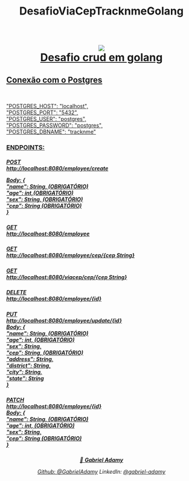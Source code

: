 <h1 align="center"> DesafioViaCepTracknmeGolang</h1>
<h1 align="center">
  <br>
    <a href="https://github.com/GabrielAdamy/DesafioViaCepTracknmeGolang"><img src="https://media-exp1.licdn.com/dms/image/C4E0BAQFrhiNubVpL_A/company-logo_200_200/0/1635518084901?e=2147483647&v=beta&t=YqhegBy3yBJsH4_0Q-odEiInleCGhYlgDZrg21tYWis"</a>
 <br> Desafio crud em golang
</h1>

  <h2 aling="left">Conexão com o Postgres</h2>
  <br>
  <p>
  "POSTGRES_HOST": "localhost", <br>
  "POSTGRES_PORT": "5432", <br>
  "POSTGRES_USER": "postgres", <br>
  "POSTGRES_PASSWORD": "postgres", <br>
  "POSTGRES_DBNAME": "tracknme" <br>
  </p>
  
<h3 align="left">  
   ENDPOINTS:
</h3>
<h5 align="left">  
POST <br>
http://localhost:8080/employee/create

Body: { <br>"name": String, (OBRIGATÓRIO) <br>"age": int,(OBRIGATÓRIO) <br>"sex": String, (OBRIGATÓRIO) <br>"cep": String (OBRIGATÓRIO)<br> }
</h5>
<h5 align="left">
GET <br>
http://localhost:8080/employee
</h5>
<h5 align="left">
GET <br>
http://localhost:8080/employee/cep/{cep String}
</h5>
<h5 align="left">
GET <br>
http://localhost:8080/viacep/cep/{cep String}
</h5>
<h5 align="left">
DELETE <br>
http://localhost:8080/employee/{id}
</h5>
<h5 align="left">
PUT <br>
http://localhost:8080/employee/update/{id}
<br>
Body: { <br> "name": String, (OBRIGATÓRIO) <br> "age": int, (OBRIGATÓRIO) <br> "sex": String, <br> "cep": String, (OBRIGATÓRIO) <br> "address": String, <br> "district": String, <br> "city": String, <br>"state": String  <br>}
</h5>
<h5 align="left">
PATCH <br>
http://localhost:8080/employee/{id}
<br>
Body: { <br>"name": String, (OBRIGATÓRIO) <br>"age": int, (OBRIGATÓRIO) <br>"sex": String, <br>"cep": String (OBRIGATÓRIO)<br> }
</h5>
</p>

<h6 align="center">

  👤 **Gabriel Adamy**

Github:   [@GabrielAdamy](https://github.com/GabrielAdamy)
LinkedIn: [@gabriel-adamy](https://www.linkedin.com/in/gabriel-adamy) 
</h6>
